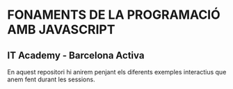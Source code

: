 # FONAMENTS DE LA PROGRAMACIÓ AMB JAVASCRIPT
## IT Academy - Barcelona Activa

En aquest repositori hi anirem penjant els diferents exemples interactius que anem fent durant les sessions.
